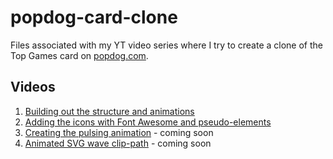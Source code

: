 # popdog-card-clone

Files associated with my YT video series where I try to create a clone of the Top Games card on [popdog.com](https://popdog.com).

## Videos
1) [Building out the structure and animations](https://youtu.be/YmyqlM13JUU)
2) [Adding the icons with Font Awesome and pseudo-elements](https://youtu.be/lMBa7gLWyO4)
3) [Creating the pulsing animation](#) - coming soon
4) [Animated SVG wave clip-path](#) - coming soon
